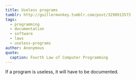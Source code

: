 ```yaml
---
title: Useless programs
tumblr: http://guillermonkey.tumblr.com/post/3290913573
tags:
  - programming
  - documentation
  - software
  - laws
  - useless-programs
author: Anonymous
quote:
  caption: Fourth Law of Computer Programming
---
```


If a program is useless, it will have to be documented.
